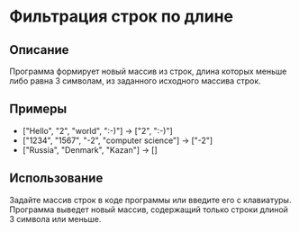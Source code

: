 # Фильтрация строк по длине

## Описание
Программа формирует новый массив из строк, длина которых меньше либо равна 3 символам, из заданного исходного массива строк.

## Примеры
- ["Hello", "2", "world", ":-)"] → ["2", ":-)"]
- ["1234", "1567", "-2", "computer science"] → ["-2"]
- ["Russia", "Denmark", "Kazan"] → []

## Использование
Задайте массив строк в коде программы или введите его с клавиатуры. Программа выведет новый массив, содержащий только строки длиной 3 символа или меньше.
